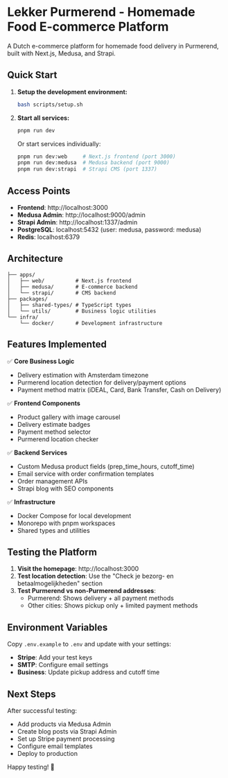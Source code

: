 # Lekker Purmerend - Homemade Food E-commerce Platform

A Dutch e-commerce platform for homemade food delivery in Purmerend, built with Next.js, Medusa, and Strapi.

## Quick Start

1. **Setup the development environment:**
   ```bash
   bash scripts/setup.sh
   ```

2. **Start all services:**
   ```bash
   pnpm run dev
   ```

   Or start services individually:
   ```bash
   pnpm run dev:web     # Next.js frontend (port 3000)
   pnpm run dev:medusa  # Medusa backend (port 9000) 
   pnpm run dev:strapi  # Strapi CMS (port 1337)
   ```

## Access Points

- **Frontend**: http://localhost:3000
- **Medusa Admin**: http://localhost:9000/admin
- **Strapi Admin**: http://localhost:1337/admin
- **PostgreSQL**: localhost:5432 (user: medusa, password: medusa)
- **Redis**: localhost:6379

## Architecture

```
├── apps/
│   ├── web/          # Next.js frontend
│   ├── medusa/       # E-commerce backend
│   └── strapi/       # CMS backend
├── packages/
│   ├── shared-types/ # TypeScript types
│   └── utils/        # Business logic utilities
└── infra/
    └── docker/       # Development infrastructure
```

## Features Implemented

✅ **Core Business Logic**
- Delivery estimation with Amsterdam timezone
- Purmerend location detection for delivery/payment options
- Payment method matrix (iDEAL, Card, Bank Transfer, Cash on Delivery)

✅ **Frontend Components**
- Product gallery with image carousel
- Delivery estimate badges
- Payment method selector
- Purmerend location checker

✅ **Backend Services**
- Custom Medusa product fields (prep_time_hours, cutoff_time)
- Email service with order confirmation templates
- Order management APIs
- Strapi blog with SEO components

✅ **Infrastructure**
- Docker Compose for local development
- Monorepo with pnpm workspaces
- Shared types and utilities

## Testing the Platform

1. **Visit the homepage**: http://localhost:3000
2. **Test location detection**: Use the "Check je bezorg- en betaalmogelijkheden" section
3. **Test Purmerend vs non-Purmerend addresses**:
   - Purmerend: Shows delivery + all payment methods
   - Other cities: Shows pickup only + limited payment methods

## Environment Variables

Copy `.env.example` to `.env` and update with your settings:

- **Stripe**: Add your test keys
- **SMTP**: Configure email settings
- **Business**: Update pickup address and cutoff time

## Next Steps

After successful testing:
- Add products via Medusa Admin
- Create blog posts via Strapi Admin
- Set up Stripe payment processing
- Configure email templates
- Deploy to production

Happy testing! 🍰